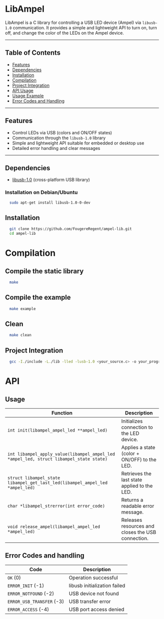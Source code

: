 # LibAmpel

LibAmpel is a C library for controlling a USB LED device (Ampel) via `libusb-1.0` communication. It provides a simple and lightweight API to turn on, turn off, and change the color of the LEDs on the Ampel device.

---

## Table of Contents

- [Features](#features)  
- [Dependencies](#dependencies)  
- [Installation](#installation)  
- [Compilation](#compilation)  
- [Project Integration](#project-integration)  
- [API Usage](#api-usage)  
- [Usage Example](#usage-example)  
- [Error Codes and Handling](#error-codes-and-handling)  
---

## Features

- Control LEDs via USB (colors and ON/OFF states)  
- Communication through the `libusb-1.0` library  
- Simple and lightweight API suitable for embedded or desktop use  
- Detailed error handling and clear messages  

---

## Dependencies

- [libusb-1.0](https://libusb.info/) (cross-platform USB library)

### Installation on Debian/Ubuntu

```bash
  sudo apt-get install libusb-1.0-0-dev

```

## Installation

```bash
  git clone https://github.com/FougereRegent/ampel-lib.git
  cd ampel-lib
```

# Compilation

## Compile the static library

```bash
  make
```
## Compile the example

```bash
  make example
```

## Clean

```bash
  make clean
```

## Project Integration

```bash
  gcc -I./include -L./lib -lled -lusb-1.0 <your_source.c> -o your_program
```

# API

## Usage
| Function                                                                               | Description                                       |
| -------------------------------------------------------------------------------------- | ------------------------------------------------- |
| `int init(libampel_ampel_led **ampel_led)`                                             | Initializes connection to the LED device.         |
| `int libampel_apply_value(libampel_ampel_led *ampel_led, struct libampel_state state)` | Applies a state (color + ON/OFF) to the LED.      |
| `struct libampel_state libampel_get_last_led(libampel_ampel_led *ampel_led)`           | Retrieves the last state applied to the LED.      |
| `char *libampel_strerror(int error_code)`                                              | Returns a readable error message.                 |
| `void release_ampel(libampel_ampel_led *ampel_led)`                                    | Releases resources and closes the USB connection. |

## Error Codes and handling

| Code                      | Description                  |
| ------------------------- | ---------------------------- |
| `OK` (0)                  | Operation successful         |
| `ERROR_INIT` (-1)         | libusb initialization failed |
| `ERROR_NOTFOUND` (-2)     | USB device not found         |
| `ERROR_USB_TRANSFER` (-3) | USB transfer error           |
| `ERROR_ACCESS` (-4)       | USB port access denied       |


